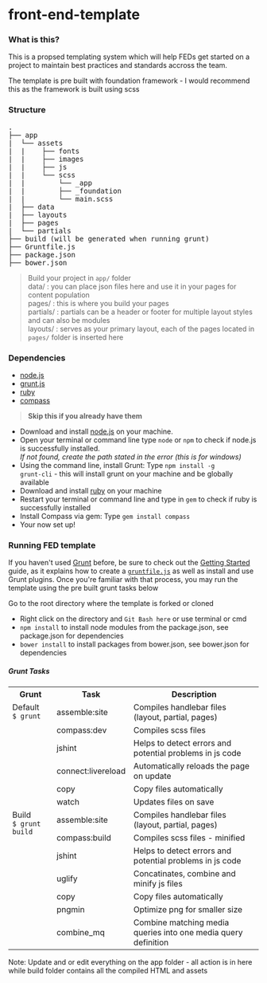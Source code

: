 # front-end-template
### What is this?
This is a propsed templating system which will help FEDs get started on a project to maintain best practices and standards accross the team.

The template is pre built with foundation framework - I would recommend this as the framework is built using scss

### Structure

<pre>
.
├── app
|&nbsp;&nbsp;└── assets
|&nbsp;&nbsp;|&nbsp;&nbsp;&nbsp;&nbsp;├── fonts
|&nbsp;&nbsp;|&nbsp;&nbsp;&nbsp;&nbsp;├── images
|&nbsp;&nbsp;|&nbsp;&nbsp;&nbsp;&nbsp;├── js
|&nbsp;&nbsp;|&nbsp;&nbsp;&nbsp;&nbsp;└── scss
|&nbsp;&nbsp;|&nbsp;&nbsp;&nbsp;&nbsp;&nbsp;&nbsp;&nbsp;&nbsp;└── _app
|&nbsp;&nbsp;|&nbsp;&nbsp;&nbsp;&nbsp;&nbsp;&nbsp;&nbsp;&nbsp;├── _foundation
|&nbsp;&nbsp;|&nbsp;&nbsp;&nbsp;&nbsp;&nbsp;&nbsp;&nbsp;&nbsp;└── main.scss
|&nbsp;&nbsp;├── data
|&nbsp;&nbsp;├── layouts
|&nbsp;&nbsp;├── pages
|&nbsp;&nbsp;└── partials
├── build (will be generated when running grunt)
├── Gruntfile.js
├── package.json
├── bower.json
</pre>

> Build your project in <code>app/</code> folder <br>
data/ : you can place json files here and use it in your pages for content population <br>
pages/ : this is where you build your pages <br>
partials/ : partials can be a header or footer for multiple layout styles and can also be modules <br>
layouts/ : serves as your primary layout, each of the pages located in <code>pages/</code> folder is inserted here <br>

### Dependencies
- [node.js](http://nodejs.org/) <br>
- [grunt.js](http://gruntjs.com/) <br>
- [ruby](http://rubyinstaller.org/) <br>
- [compass](http://compass-style.org/install/) <br>

><strong>Skip this if you already have them</strong>
* Download and install [node.js](http://nodejs.org/) on your machine.
* Open your terminal or command line type <code>node</code> or <code>npm</code> to check if node.js is successfully installed. <br>
<em>If not found, create the path stated in the error (this is for windows)</em>
* Using the command line, install Grunt: Type <code>npm install -g grunt-cli</code> - this will install grunt on your machine and be globally available
* Download and install [ruby](http://rubyinstaller.org/) on your machine
* Restart your terminal or command line and type in <code>gem</code> to check if ruby is successfully installed
* Install Compass via gem: Type <code>gem install compass</code>
* Your now set up!

### Running FED template
<p>If you haven't used <a href="http://gruntjs.com/">Grunt</a> before, be sure to check out the <a href="http://gruntjs.com/getting-started">Getting Started</a> guide, as it explains how to create a <a href="http://gruntjs.com/sample-gruntfile"><code>gruntfile.js</code></a> as well as install and use Grunt plugins. Once you're familiar with that process, you may run the template using the pre built grunt tasks below</p>

Go to the root directory where the template is forked or cloned <br />
* Right click on the directory and <code>Git Bash here</code> or use terminal or cmd <br />
* <code>npm install</code> to install node modules from the package.json, see package.json for dependencies<br />
* <code>bower install</code> to install packages from bower.json, see bower.json for dependencies

##### Grunt Tasks
<table>
    <tr>
        <th>Grunt</th>
        <th>Task</th>
        <th>Description</th>
    </tr>
    <tr>
        <td rowspan="6" valign="top">Default  <br> <code>$ grunt</code></td>
        <td>assemble:site</td>
        <td>Compiles handlebar files (layout, partial, pages)</td>
    </tr>
    <tr>
        <td>compass:dev</td>
        <td>Compiles scss files</td>
    </tr>
    <tr>
        <td>jshint</td>
        <td>Helps to detect errors and potential problems in js code</td>
    </tr>
    <tr>
        <td>connect:livereload</td>
        <td>Automatically reloads the page on update</td>
    </tr>
    <tr>
        <td>copy</td>
        <td>Copy files automatically</td>
    </tr>
    <tr>
        <td>watch</td>
        <td>Updates files on save</td>
    </tr>
    <tr>
        <td rowspan="7" valign="top">Build <br> <code>$ grunt build</code></td>
        <td>assemble:site</td>
        <td>Compiles handlebar files (layout, partial, pages)</td>
    </tr>
    <tr>
        <td>compass:build</td>
        <td>Compiles scss files - minified</td>
    </tr>
    <tr>
        <td>jshint</td>
        <td>Helps to detect errors and potential problems in js code</td>
    </tr>
    <tr>
        <td>uglify</td>
        <td>Concatinates, combine and minify js files</td>
    </tr>
    <tr>
        <td>copy</td>
        <td>Copy files automatically</td>
    </tr>
    <tr>
        <td>pngmin</td>
        <td>Optimize png for smaller size</td>
    </tr>
    <tr>
        <td>combine_mq</td>
        <td>Combine matching media queries into one media query definition</td>
    </tr>
</table>

Note: Update and or edit everything on the app folder - all action is in here while build folder contains all the compiled HTML and assets





